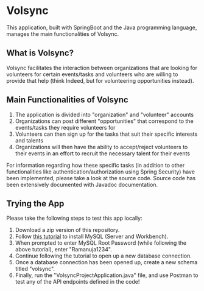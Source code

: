 # Volsync
This application, built with SpringBoot and the Java programming language, manages the main functionalities of Volsync.

## What is Volsync?
Volsync facilitates the interaction between organizations that are looking for volunteers for certain events/tasks and volunteers who are willing to provide that help (think Indeed, but for volunteering opportunities instead). 

## Main Functionalities of Volsync
1. The application is divided into "organization" and "volunteer" accounts
2. Organizations can post different "opportunities" that correspond to the events/tasks they require volunteers for
3. Volunteers can then sign up for the tasks that suit their specific interests and talents
4. Organizations will then have the ability to accept/reject volunteers to their events in an effort to recruit the necessary talent for their events

For information regarding how these specific tasks (in addition to other functionalities like authentication/authorization using Spring Security) have been implemented, please take a look at the source code. Source code has been extensively documented with Javadoc documentation.

## Trying the App
Please take the following steps to test this app locally:

1. Download a zip version of this repository.
2. Follow [this tutorial](https://www.youtube.com/watch?v=u96rVINbAUI) to install MySQL (Server and Workbench).
3. When prompted to enter MySQL Root Password (while following the above tutorial), enter "Ramanuja1234".
4. Continue following the tutorial to open up a new database connection.
5. Once a database connection has been opened up, create a new schema titled "volsync".
6. Finally, run the "VolsyncProjectApplication.java" file, and use Postman to test any of the API endpoints defined in the code!
